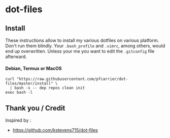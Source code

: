 # dot-files

## Install

These instructions allow to install my various dotfiles on various platform.
Don't run them blindly.  Your `.bash_profile` and `.vimrc`, among others,
would end up overwritten.  Unless your me you want to edit the `.gitconfig` file
afterward.

#### Debian, Termux or MacOS
  ```
  curl "https://raw.githubusercontent.com/pfcarrier/dot-files/master/install" \
    | bash -s -- dep repos clean init
  exec bash -l
  ```

## Thank you / Credit
Inspired by :
* https://github.com/kstevens715/dot-files
